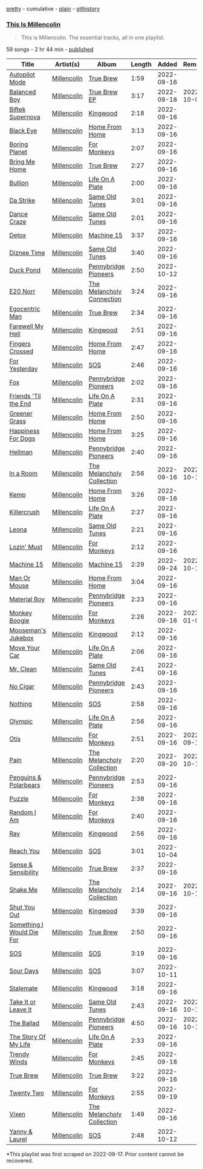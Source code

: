 [pretty](/playlists/pretty/37i9dQZF1DZ06evO4boG5Z.md) - cumulative - [plain](/playlists/plain/37i9dQZF1DZ06evO4boG5Z) - [githistory](https://github.githistory.xyz/mackorone/spotify-playlist-archive/blob/main/playlists/plain/37i9dQZF1DZ06evO4boG5Z)

### [This Is Millencolin](https://open.spotify.com/playlist/37i9dQZF1DZ06evO4boG5Z)

> This is Millencolin\. The essential tracks, all in one playlist.

59 songs - 2 hr 44 min - [published](https://open.spotify.com/playlist/0Wi6KNF08o8kEqjKpl9C6o)

| Title | Artist(s) | Album | Length | Added | Removed |
|---|---|---|---|---|---|
| [Autopilot Mode](https://open.spotify.com/track/14ct5CdYOAHOeLqFRCWyCk) | [Millencolin](https://open.spotify.com/artist/74xFFXkvOq9dPDigOWTHiX) | [True Brew](https://open.spotify.com/album/2PmQebTlWcuRxWnbiXxtno) | 1:59 | 2022-09-16 |  |
| [Balanced Boy](https://open.spotify.com/track/3wV7dPlz2AxLgI9Oil3d8D) | [Millencolin](https://open.spotify.com/artist/74xFFXkvOq9dPDigOWTHiX) | [True Brew EP](https://open.spotify.com/album/4p3MpATyX9lMAnCH2TdVhp) | 3:17 | 2022-09-18 | 2022-10-09 |
| [Biftek Supernova](https://open.spotify.com/track/5Le0pa8qEQSFFQn1H3sLLK) | [Millencolin](https://open.spotify.com/artist/74xFFXkvOq9dPDigOWTHiX) | [Kingwood](https://open.spotify.com/album/0GBinFgv2QoF7O2Pjm6GuV) | 2:18 | 2022-09-16 |  |
| [Black Eye](https://open.spotify.com/track/4pzwZoV0TGAByCLxlt2QCe) | [Millencolin](https://open.spotify.com/artist/74xFFXkvOq9dPDigOWTHiX) | [Home From Home](https://open.spotify.com/album/5qZ4njkalSapPWr89gnwSn) | 3:13 | 2022-09-16 |  |
| [Boring Planet](https://open.spotify.com/track/3OQfwNOhDOodlqBYixpc3A) | [Millencolin](https://open.spotify.com/artist/74xFFXkvOq9dPDigOWTHiX) | [For Monkeys](https://open.spotify.com/album/3J7l2zrhkK3OxqxPpLcYxE) | 2:07 | 2022-09-16 |  |
| [Bring Me Home](https://open.spotify.com/track/3LZEfNShP0RjbHyd9vXQ2m) | [Millencolin](https://open.spotify.com/artist/74xFFXkvOq9dPDigOWTHiX) | [True Brew](https://open.spotify.com/album/2PmQebTlWcuRxWnbiXxtno) | 2:27 | 2022-09-16 |  |
| [Bullion](https://open.spotify.com/track/3gooDJFGBLgQO9OOmYeB7s) | [Millencolin](https://open.spotify.com/artist/74xFFXkvOq9dPDigOWTHiX) | [Life On A Plate](https://open.spotify.com/album/0tQ718umTjsCREI5wRXUhY) | 2:00 | 2022-09-16 |  |
| [Da Strike](https://open.spotify.com/track/1zpz6NAlgOE2bLvfidhQhN) | [Millencolin](https://open.spotify.com/artist/74xFFXkvOq9dPDigOWTHiX) | [Same Old Tunes](https://open.spotify.com/album/4tFV3wRfbeIUQ3dYsOFNy0) | 3:01 | 2022-09-16 |  |
| [Dance Craze](https://open.spotify.com/track/2lgg5VzE1GUtmgxLz8r6u2) | [Millencolin](https://open.spotify.com/artist/74xFFXkvOq9dPDigOWTHiX) | [Same Old Tunes](https://open.spotify.com/album/4tFV3wRfbeIUQ3dYsOFNy0) | 2:01 | 2022-09-16 |  |
| [Detox](https://open.spotify.com/track/61lH2PBKTjJ3M8CUe5YsND) | [Millencolin](https://open.spotify.com/artist/74xFFXkvOq9dPDigOWTHiX) | [Machine 15](https://open.spotify.com/album/37R1jMircABSFxsoWulxTa) | 3:37 | 2022-09-16 |  |
| [Diznee Time](https://open.spotify.com/track/4cew9gVe4Ot4gOVFL4Q8Cf) | [Millencolin](https://open.spotify.com/artist/74xFFXkvOq9dPDigOWTHiX) | [Same Old Tunes](https://open.spotify.com/album/4tFV3wRfbeIUQ3dYsOFNy0) | 3:40 | 2022-09-16 |  |
| [Duck Pond](https://open.spotify.com/track/0a2k7X1UBRY9rotYQJg0mi) | [Millencolin](https://open.spotify.com/artist/74xFFXkvOq9dPDigOWTHiX) | [Pennybridge Pioneers](https://open.spotify.com/album/5VWyJbfC4DUsnC1NLSjuWC) | 2:50 | 2022-10-12 |  |
| [E20 Norr](https://open.spotify.com/track/1k9GmgwJI3nuAuhjnbWjrC) | [Millencolin](https://open.spotify.com/artist/74xFFXkvOq9dPDigOWTHiX) | [The Melancholy Connection](https://open.spotify.com/album/77AjEPs6vSjhcmIeRQ7xC7) | 3:24 | 2022-09-16 |  |
| [Egocentric Man](https://open.spotify.com/track/6gcTVs1P3Rkl4XYF2MF74j) | [Millencolin](https://open.spotify.com/artist/74xFFXkvOq9dPDigOWTHiX) | [True Brew](https://open.spotify.com/album/2PmQebTlWcuRxWnbiXxtno) | 2:34 | 2022-09-16 |  |
| [Farewell My Hell](https://open.spotify.com/track/1W18sciWbMzbsaK3OzcQoh) | [Millencolin](https://open.spotify.com/artist/74xFFXkvOq9dPDigOWTHiX) | [Kingwood](https://open.spotify.com/album/0GBinFgv2QoF7O2Pjm6GuV) | 2:51 | 2022-09-16 |  |
| [Fingers Crossed](https://open.spotify.com/track/1Dsb0L3HuBIn11cO5MauJE) | [Millencolin](https://open.spotify.com/artist/74xFFXkvOq9dPDigOWTHiX) | [Home From Home](https://open.spotify.com/album/5qZ4njkalSapPWr89gnwSn) | 2:47 | 2022-09-16 |  |
| [For Yesterday](https://open.spotify.com/track/4jowQJcMByoFpLgW9E12mU) | [Millencolin](https://open.spotify.com/artist/74xFFXkvOq9dPDigOWTHiX) | [SOS](https://open.spotify.com/album/0ctzayIDFaD7ayi0WuI711) | 2:46 | 2022-09-16 |  |
| [Fox](https://open.spotify.com/track/21eOk9YSfReHLXFvxPURtk) | [Millencolin](https://open.spotify.com/artist/74xFFXkvOq9dPDigOWTHiX) | [Pennybridge Pioneers](https://open.spotify.com/album/5VWyJbfC4DUsnC1NLSjuWC) | 2:02 | 2022-09-16 |  |
| [Friends 'Til the End](https://open.spotify.com/track/00cjb9ge4OJllcoUN8l1jm) | [Millencolin](https://open.spotify.com/artist/74xFFXkvOq9dPDigOWTHiX) | [Life On A Plate](https://open.spotify.com/album/0tQ718umTjsCREI5wRXUhY) | 2:31 | 2022-09-16 |  |
| [Greener Grass](https://open.spotify.com/track/4m2IM9lmxgXWOyKeWsACkU) | [Millencolin](https://open.spotify.com/artist/74xFFXkvOq9dPDigOWTHiX) | [Home From Home](https://open.spotify.com/album/5qZ4njkalSapPWr89gnwSn) | 2:50 | 2022-09-16 |  |
| [Happiness For Dogs](https://open.spotify.com/track/5sSOSrmrxyiucqvoStb5oq) | [Millencolin](https://open.spotify.com/artist/74xFFXkvOq9dPDigOWTHiX) | [Home From Home](https://open.spotify.com/album/5qZ4njkalSapPWr89gnwSn) | 3:25 | 2022-09-16 |  |
| [Hellman](https://open.spotify.com/track/5OnxMW0KmSqiZjwnpTzqE8) | [Millencolin](https://open.spotify.com/artist/74xFFXkvOq9dPDigOWTHiX) | [Pennybridge Pioneers](https://open.spotify.com/album/5VWyJbfC4DUsnC1NLSjuWC) | 2:40 | 2022-09-16 |  |
| [In a Room](https://open.spotify.com/track/3msKuwHFNaHteIb7E66Iou) | [Millencolin](https://open.spotify.com/artist/74xFFXkvOq9dPDigOWTHiX) | [The Melancholy Collection](https://open.spotify.com/album/067QwBKRZ6DoF2X4ZT4S2V) | 2:56 | 2022-09-16 | 2022-10-13 |
| [Kemp](https://open.spotify.com/track/6hhXVmXQBECK7Z0DXrFb2U) | [Millencolin](https://open.spotify.com/artist/74xFFXkvOq9dPDigOWTHiX) | [Home From Home](https://open.spotify.com/album/5qZ4njkalSapPWr89gnwSn) | 3:26 | 2022-09-16 |  |
| [Killercrush](https://open.spotify.com/track/4RyifJbF8JhMtFdR2Bzslt) | [Millencolin](https://open.spotify.com/artist/74xFFXkvOq9dPDigOWTHiX) | [Life On A Plate](https://open.spotify.com/album/0tQ718umTjsCREI5wRXUhY) | 2:27 | 2022-09-16 |  |
| [Leona](https://open.spotify.com/track/1meXK8bC29YKP011kHQml1) | [Millencolin](https://open.spotify.com/artist/74xFFXkvOq9dPDigOWTHiX) | [Same Old Tunes](https://open.spotify.com/album/4tFV3wRfbeIUQ3dYsOFNy0) | 2:21 | 2022-09-16 |  |
| [Lozin' Must](https://open.spotify.com/track/7Kd6VbwhKBfEMV3aLbxLkC) | [Millencolin](https://open.spotify.com/artist/74xFFXkvOq9dPDigOWTHiX) | [For Monkeys](https://open.spotify.com/album/3J7l2zrhkK3OxqxPpLcYxE) | 2:12 | 2022-09-16 |  |
| [Machine 15](https://open.spotify.com/track/0A0iJ8S2YskwUruZTHEAWu) | [Millencolin](https://open.spotify.com/artist/74xFFXkvOq9dPDigOWTHiX) | [Machine 15](https://open.spotify.com/album/37R1jMircABSFxsoWulxTa) | 2:29 | 2022-09-24 | 2022-10-12 |
| [Man Or Mouse](https://open.spotify.com/track/7eIdwfEjqrMtfB7YOu3yBG) | [Millencolin](https://open.spotify.com/artist/74xFFXkvOq9dPDigOWTHiX) | [Home From Home](https://open.spotify.com/album/5qZ4njkalSapPWr89gnwSn) | 3:04 | 2022-09-16 |  |
| [Material Boy](https://open.spotify.com/track/4IRDVWypOZIcxUOeVhLVCC) | [Millencolin](https://open.spotify.com/artist/74xFFXkvOq9dPDigOWTHiX) | [Pennybridge Pioneers](https://open.spotify.com/album/5VWyJbfC4DUsnC1NLSjuWC) | 2:23 | 2022-09-16 |  |
| [Monkey Boogie](https://open.spotify.com/track/0LzAsmWBfDkmL3ujeG7Y0x) | [Millencolin](https://open.spotify.com/artist/74xFFXkvOq9dPDigOWTHiX) | [For Monkeys](https://open.spotify.com/album/3J7l2zrhkK3OxqxPpLcYxE) | 2:26 | 2022-09-16 | 2023-01-01 |
| [Mooseman's Jukebox](https://open.spotify.com/track/2NyFl9B9hhWdQ2IcLjo2VT) | [Millencolin](https://open.spotify.com/artist/74xFFXkvOq9dPDigOWTHiX) | [Kingwood](https://open.spotify.com/album/0GBinFgv2QoF7O2Pjm6GuV) | 2:12 | 2022-09-16 |  |
| [Move Your Car](https://open.spotify.com/track/3LDqGUQfSMrJs4gQQID2ZZ) | [Millencolin](https://open.spotify.com/artist/74xFFXkvOq9dPDigOWTHiX) | [Life On A Plate](https://open.spotify.com/album/0tQ718umTjsCREI5wRXUhY) | 2:06 | 2022-09-16 |  |
| [Mr\. Clean](https://open.spotify.com/track/0lFRuSSXio2yWeSBbw2Gis) | [Millencolin](https://open.spotify.com/artist/74xFFXkvOq9dPDigOWTHiX) | [Same Old Tunes](https://open.spotify.com/album/4tFV3wRfbeIUQ3dYsOFNy0) | 2:41 | 2022-09-16 |  |
| [No Cigar](https://open.spotify.com/track/3KLkRy9l3us98SIp6mmxkk) | [Millencolin](https://open.spotify.com/artist/74xFFXkvOq9dPDigOWTHiX) | [Pennybridge Pioneers](https://open.spotify.com/album/5VWyJbfC4DUsnC1NLSjuWC) | 2:43 | 2022-09-16 |  |
| [Nothing](https://open.spotify.com/track/7fQGfzF4ZEtyczeU7zXb1d) | [Millencolin](https://open.spotify.com/artist/74xFFXkvOq9dPDigOWTHiX) | [SOS](https://open.spotify.com/album/0ctzayIDFaD7ayi0WuI711) | 2:58 | 2022-09-16 |  |
| [Olympic](https://open.spotify.com/track/6xbmKbE9Z2Xot1oTyTxaYm) | [Millencolin](https://open.spotify.com/artist/74xFFXkvOq9dPDigOWTHiX) | [Life On A Plate](https://open.spotify.com/album/0tQ718umTjsCREI5wRXUhY) | 2:56 | 2022-09-16 |  |
| [Otis](https://open.spotify.com/track/79kY2pnXKab11qrHoVlRgk) | [Millencolin](https://open.spotify.com/artist/74xFFXkvOq9dPDigOWTHiX) | [For Monkeys](https://open.spotify.com/album/3J7l2zrhkK3OxqxPpLcYxE) | 2:51 | 2022-09-16 | 2022-09-19 |
| [Pain](https://open.spotify.com/track/0tUXovjFyn5hyVLXXWMP5G) | [Millencolin](https://open.spotify.com/artist/74xFFXkvOq9dPDigOWTHiX) | [The Melancholy Collection](https://open.spotify.com/album/067QwBKRZ6DoF2X4ZT4S2V) | 2:20 | 2022-09-20 | 2022-10-12 |
| [Penguins & Polarbears](https://open.spotify.com/track/3jRsoe4Vkxa4BMYqGHX8L0) | [Millencolin](https://open.spotify.com/artist/74xFFXkvOq9dPDigOWTHiX) | [Pennybridge Pioneers](https://open.spotify.com/album/5VWyJbfC4DUsnC1NLSjuWC) | 2:53 | 2022-09-16 |  |
| [Puzzle](https://open.spotify.com/track/7t6NcTfT2dWcI86fdvRwUl) | [Millencolin](https://open.spotify.com/artist/74xFFXkvOq9dPDigOWTHiX) | [For Monkeys](https://open.spotify.com/album/3J7l2zrhkK3OxqxPpLcYxE) | 2:38 | 2022-09-16 |  |
| [Random I Am](https://open.spotify.com/track/2XvrtH6BIVyCr6tLhOvIAt) | [Millencolin](https://open.spotify.com/artist/74xFFXkvOq9dPDigOWTHiX) | [For Monkeys](https://open.spotify.com/album/3J7l2zrhkK3OxqxPpLcYxE) | 2:40 | 2022-09-16 |  |
| [Ray](https://open.spotify.com/track/2WbxknLnzzrg2C1l3tivqc) | [Millencolin](https://open.spotify.com/artist/74xFFXkvOq9dPDigOWTHiX) | [Kingwood](https://open.spotify.com/album/0GBinFgv2QoF7O2Pjm6GuV) | 2:56 | 2022-09-16 |  |
| [Reach You](https://open.spotify.com/track/22zTKGC2eewB8ziExjvE1C) | [Millencolin](https://open.spotify.com/artist/74xFFXkvOq9dPDigOWTHiX) | [SOS](https://open.spotify.com/album/0ctzayIDFaD7ayi0WuI711) | 3:01 | 2022-10-04 |  |
| [Sense & Sensibility](https://open.spotify.com/track/0UaOzDAzZPiPfXP2AbIrpf) | [Millencolin](https://open.spotify.com/artist/74xFFXkvOq9dPDigOWTHiX) | [True Brew](https://open.spotify.com/album/2PmQebTlWcuRxWnbiXxtno) | 2:37 | 2022-09-16 |  |
| [Shake Me](https://open.spotify.com/track/3aLD2mEsJpKgB1Ipq0dfSC) | [Millencolin](https://open.spotify.com/artist/74xFFXkvOq9dPDigOWTHiX) | [The Melancholy Collection](https://open.spotify.com/album/067QwBKRZ6DoF2X4ZT4S2V) | 2:14 | 2022-09-16 | 2022-10-12 |
| [Shut You Out](https://open.spotify.com/track/2yw98z3MXMILFSpHPUiaXZ) | [Millencolin](https://open.spotify.com/artist/74xFFXkvOq9dPDigOWTHiX) | [Kingwood](https://open.spotify.com/album/0GBinFgv2QoF7O2Pjm6GuV) | 3:39 | 2022-09-16 |  |
| [Something I Would Die For](https://open.spotify.com/track/1DQ7ahNI475OGg2aNib4V2) | [Millencolin](https://open.spotify.com/artist/74xFFXkvOq9dPDigOWTHiX) | [True Brew](https://open.spotify.com/album/2PmQebTlWcuRxWnbiXxtno) | 2:50 | 2022-09-16 |  |
| [SOS](https://open.spotify.com/track/7JlEMpVRdzuqiVDuQuS2c0) | [Millencolin](https://open.spotify.com/artist/74xFFXkvOq9dPDigOWTHiX) | [SOS](https://open.spotify.com/album/0ctzayIDFaD7ayi0WuI711) | 3:19 | 2022-09-16 |  |
| [Sour Days](https://open.spotify.com/track/2i27IazgPge4Q08c6YYhk0) | [Millencolin](https://open.spotify.com/artist/74xFFXkvOq9dPDigOWTHiX) | [SOS](https://open.spotify.com/album/0ctzayIDFaD7ayi0WuI711) | 3:07 | 2022-10-11 |  |
| [Stalemate](https://open.spotify.com/track/3vBpFa87OtswBtpVKvke4I) | [Millencolin](https://open.spotify.com/artist/74xFFXkvOq9dPDigOWTHiX) | [Kingwood](https://open.spotify.com/album/0GBinFgv2QoF7O2Pjm6GuV) | 3:18 | 2022-09-16 |  |
| [Take It or Leave It](https://open.spotify.com/track/3rakx65uBKaOsspCn71bYF) | [Millencolin](https://open.spotify.com/artist/74xFFXkvOq9dPDigOWTHiX) | [Same Old Tunes](https://open.spotify.com/album/4tFV3wRfbeIUQ3dYsOFNy0) | 2:43 | 2022-09-16 | 2022-10-13 |
| [The Ballad](https://open.spotify.com/track/4MW9YLsGZ0FoxrxmfAsrYc) | [Millencolin](https://open.spotify.com/artist/74xFFXkvOq9dPDigOWTHiX) | [Pennybridge Pioneers](https://open.spotify.com/album/5VWyJbfC4DUsnC1NLSjuWC) | 4:50 | 2022-09-16 | 2022-10-13 |
| [The Story Of My Life](https://open.spotify.com/track/1Vt1I7Y29T6ObxjE55VDf4) | [Millencolin](https://open.spotify.com/artist/74xFFXkvOq9dPDigOWTHiX) | [Life On A Plate](https://open.spotify.com/album/0tQ718umTjsCREI5wRXUhY) | 2:33 | 2022-09-16 |  |
| [Trendy Winds](https://open.spotify.com/track/6kwi6M2MlASB67LlmIcPrP) | [Millencolin](https://open.spotify.com/artist/74xFFXkvOq9dPDigOWTHiX) | [For Monkeys](https://open.spotify.com/album/3J7l2zrhkK3OxqxPpLcYxE) | 2:45 | 2022-09-18 |  |
| [True Brew](https://open.spotify.com/track/2Yj1mVu6ONbiz4zaxDq4PH) | [Millencolin](https://open.spotify.com/artist/74xFFXkvOq9dPDigOWTHiX) | [True Brew](https://open.spotify.com/album/2PmQebTlWcuRxWnbiXxtno) | 3:22 | 2022-09-16 |  |
| [Twenty Two](https://open.spotify.com/track/2xvDTagYO7g68Ap5dD77E1) | [Millencolin](https://open.spotify.com/artist/74xFFXkvOq9dPDigOWTHiX) | [For Monkeys](https://open.spotify.com/album/3J7l2zrhkK3OxqxPpLcYxE) | 2:55 | 2022-09-19 |  |
| [Vixen](https://open.spotify.com/track/5EBKNotjiE8N7pkOCvPjrk) | [Millencolin](https://open.spotify.com/artist/74xFFXkvOq9dPDigOWTHiX) | [The Melancholy Collection](https://open.spotify.com/album/067QwBKRZ6DoF2X4ZT4S2V) | 1:49 | 2022-09-16 |  |
| [Yanny & Laurel](https://open.spotify.com/track/6tvwrMTcpa6m6vOyvGLbTp) | [Millencolin](https://open.spotify.com/artist/74xFFXkvOq9dPDigOWTHiX) | [SOS](https://open.spotify.com/album/0ctzayIDFaD7ayi0WuI711) | 2:48 | 2022-10-12 |  |

\*This playlist was first scraped on 2022-09-17. Prior content cannot be recovered.
